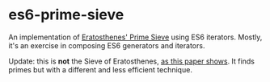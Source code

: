 # es6-prime-sieve
An implementation of [Eratosthenes' Prime Sieve](http://en.wikipedia.org/wiki/Sieve_of_Eratosthenes) 
using ES6 iterators. Mostly, it's an exercise in composing ES6 generators and iterators.

Update: this is **not** the Sieve of Eratosthenes, [as this paper shows](http://www.cs.hmc.edu/~oneill/papers/Sieve-JFP.pdf). It finds primes but with a different and less efficient technique.
